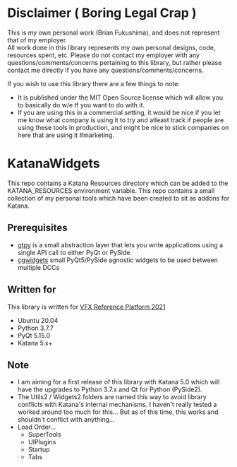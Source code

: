 # Disclaimer ( Boring Legal Crap )
This is my own personal work (Brian Fukushima), and does not represent that of my employer.  
All work done in this library represents my own personal designs, code, resources spent, etc.
Please do not contact my employer with any questions/comments/concerns pertaining to this
library, but rather please contact me directly if you have any questions/comments/concerns.

If you wish to use this library there are a few things to note:
  * It is published under the MIT Open Source license which will allow you to basically
    do w/e tf you want to do with it.
  * If you are using this in a commercial setting, it would be nice if you let me know
    what company is using it to try and atleast track if people are using these tools in
    production, and might be nice to stick companies on here that are using it #marketing.

# KatanaWidgets
This repo contains a Katana Resources directory which can be added to the KATANA_RESOURCES environment variable.
This repo contains a small collection of my personal tools which have been created to sit as addons for Katana.

## Prerequisites
  * [qtpy](https://pypi.org/project/QtPy/) is a small abstraction layer that lets you write applications using a single API call to either PyQt or PySide.
  * [cgwidgets](https://github.com/bmfukushima/cgwidgets) small PyQt5/PySide agnostic widgets to be used between multiple DCCs


## Written for
This library is written for [VFX Reference Platform 2021](https://vfxplatform.com/)
  * Ubuntu 20.04
  * Python 3.7.7
  * PyQt 5.15.0
  * Katana 5.x+
    
## Note
  * I am aiming for a first release of this library with Katana 5.0 which will have the upgrades to
      Python 3.7.x and Qt for Python (PySide2).
  * The Utils2 / Widgets2 folders are named this way to avoid library conflicts with
        Katana's internal mechanisms.  I haven't really tested a worked around too much
        for this... But as of this time, this works and shouldn't conflict with anything...
  * Load Order...
      * SuperTools
      * UIPlugins
      * Startup
      * Tabs
